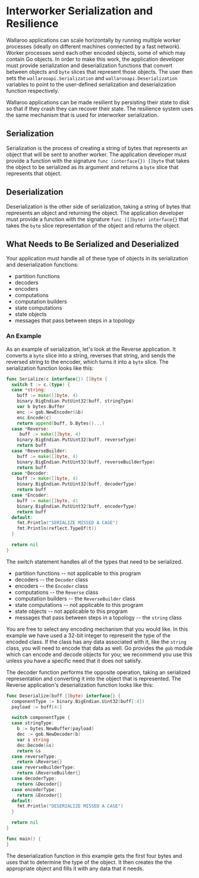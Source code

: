 # Interworker Serialization and Resilience

Wallaroo applications can scale horizontally by running multiple worker processes (ideally on different machines connected by a fast network). Worker processes send each other encoded objects, some of which may contain Go objects. In order to make this work, the application developer must provide serialization and deserialization functions that convert between objects and `byte` slices that represent those objects. The user then sets the `wallarooapi.Serialization` and `wallarooapi.Deserialization` variables to point to the user-defined serialization and deserialization function respectively.

Wallaroo applications can be made resilient by persisting their state to disk so that if they crash they can recover their state. The resilience system uses the same mechanism that is used for interworker serialization.

## Serialization

Serialization is the process of creating a string of bytes that represents an object that will be sent to another worker. The application developer must provide a function with the signature `func (interface{}) []byte` that takes the object to be serialized as its argument and returns a `byte` slice that represents that object.

## Deserialization

Deserialization is the other side of serialization, taking a string of bytes that represents an object and returning the object. The application developer must provide a function with the signature `func ([]byte) interface{}` that takes the `byte` slice representation of the object and returns the object.

## What Needs to Be Serialized and Deserialized

Your application must handle all of these type of objects in its serialization and deserialization functions:
* partition functions
* decoders
* encoders
* computations
* computation builders
* state computations
* state objects
* messages that pass between steps in a topology

### An Example

As an example of serialization, let's look at the Reverse
application. It converts a `byte` slice into a string, reverses
that string, and sends the reversed string to the encoder, which turns
it into a `byte` slice. The serialization function looks like this:

```go
func Serialize(c interface{}) []byte {
  switch t := c.(type) {
  case *string:
    buff := make([]byte, 4)
    binary.BigEndian.PutUint32(buff, stringType)
    var b bytes.Buffer
    enc := gob.NewEncoder(&b)
    enc.Encode(c)
    return append(buff, b.Bytes()...)
  case *Reverse:
     buff := make([]byte, 4)
    binary.BigEndian.PutUint32(buff, reverseType)
    return buff
  case *ReverseBuilder:
    buff := make([]byte, 4)
    binary.BigEndian.PutUint32(buff, reverseBuilderType)
    return buff
  case *Decoder:
    buff := make([]byte, 4)
    binary.BigEndian.PutUint32(buff, decoderType)
    return buff
  case *Encoder:
    buff := make([]byte, 4)
    binary.BigEndian.PutUint32(buff, encoderType)
    return buff
  default:
    fmt.Println("SERIALIZE MISSED A CASE")
    fmt.Println(reflect.TypeOf(t))
  }

  return nil
}
```

The switch statement handles all of the types that need to be serialized.
* partition functions -- not applicable to this program
* decoders -- the `Decoder` class
* encoders -- the `Encoder` class
* computations -- the `Reverse` class
* computation builders -- the `ReverseBuilder` class
* state computations -- not applicable to this program
* state objects -- not applicable to this program
* messages that pass between steps in a topology -- the `string` class

You are free to select any encoding mechanism that you would like. In
this example we have used a 32-bit integer to represent the type of
the encoded class. If the class has any data associated with it, like
the `string` class, you will need to encode that data as well. Go
provides the `gob` module which can encode and decode objects for you;
we recommend you use this unless you have a specific need that it does
not satisfy.

The decoder function performs the opposite operation, taking an
serialized representation and converting it into the object that is
represented. The Reverse application's deserialization function looks
like this:

```go
func Deserialize(buff []byte) interface{} {
  componentType := binary.BigEndian.Uint32(buff[:4])
  payload := buff[4:]

  switch componentType {
  case stringType:
    b := bytes.NewBuffer(payload)
    dec := gob.NewDecoder(b)
    var s string
    dec.Decode(&s)
    return &s
  case reverseType:
    return &Reverse{}
  case reverseBuilderType:
    return &ReverseBuilder{}
  case decoderType:
    return &Decoder{}
  case encoderType:
    return &Encoder{}
  default:
    fmt.Println("DESERIALIZE MISSED A CASE")
  }

  return nil
}

func main() {
}
```

The deserialization function in this example gets the first four bytes
and uses that to determine the type of the object. It then creates the
the appropriate object and fills it with any data that it needs.
